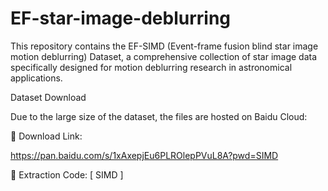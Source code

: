 # EF-star-image-deblurring
This repository contains the EF-SIMD (Event-frame fusion blind star image motion deblurring) Dataset, a comprehensive collection of star image data specifically designed for motion deblurring research in astronomical applications.

Dataset Download

Due to the large size of the dataset, the files are hosted on Baidu Cloud:

📁 Download Link:


https://pan.baidu.com/s/1xAxepjEu6PLROlepPVuL8A?pwd=SIMD

🔑 Extraction Code: [ SIMD ]
